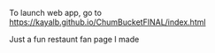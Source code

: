 To launch web app, go to https://kayalb.github.io/ChumBucketFINAL/index.html

 Just a fun restaunt fan page I made
